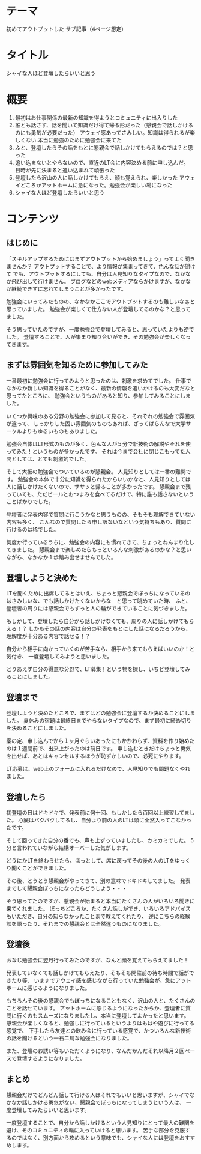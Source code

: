 # テーマ
初めてアウトプットした サブ記事（4ページ想定）

# タイトル
シャイな人ほど登壇したらいいと思う

# 概要
1. 最初はお仕事関係の最新の知識を得ようとコミュニティに出入りした
2. 誰とも話さず、話を聞いて知識だけ得て帰る形だった（懇親会で話しかけるのにも勇気が必要だった）
   アウェイ感あってさみしい。知識は得られるが楽しくない.本当に勉強のために勉強会に来てた
3. ふと、登壇したらその話をもとに懇親会で話しかけてもらえるのでは？と思った
4. 追い込まないとやらないので、直近のLT会に内容決める前に申し込んだ。
   日時が先に決まると追い込まれて頑張った
5. 登壇したら沢山の人に話しかけてもらえ、顔も覚えられ、楽しかった
   アウェイどころかアットホームに急になった。勉強会が楽しい場になった
6. シャイな人ほど登壇したらいいと思う

# コンテンツ


## はじめに

「スキルアップするためにはまずアウトプットから始めましょう」ってよく聞きませんか？
アウトプットすることで、より情報が集まってきて、色んな話が聞けて
でも、アウトプットするにしても、自分は人見知りなタイプなので、なかなか飛び出して行けません。
ブログなどのwebメディアならかけますが、なかなか継続できずに忘れてしまうことが多かったです。

勉強会にいってみたものの、なかなかここでアウトプットするのも難しいなぁと思っていました。
勉強会が楽しくて仕方ない人が登壇してるのかな？と思ってました。

そう思っていたのですが、一度勉強会で登壇してみると、思っていたよりも逆でした。
登壇することで、人が集まり知り合いができ、その勉強会が楽しくなってきます。



## まずは雰囲気を知るために参加してみた

一番最初に勉強会に行ってみようと思ったのは、刺激を求めてでした。
仕事でなかなか新しい知識を得ることがなく、最新の情報を追いかけるのも大変だなと思ってたところに、
勉強会というものがあると知り、参加してみることにしました。

いくつか興味のある分野の勉強会に参加して見ると、それぞれの勉強会で雰囲気が違って、
しっかりした固い雰囲気のものもあれば、ざっくばらんなで大学サークルよりもゆるいものもありました。

勉強会自体はLT形式のものが多く、色んな人が５分で新技術の解説やそれを使ってみた！というものが多かったです。
それは今まで会社に閉じこもってた人間としては、とても刺激的でした。

そして大抵の勉強会でついているのが懇親会。
人見知りとしては一番の難関です。
勉強会の本体で十分に知識を得られたからいいかなと、人見知りとしては人に話しかけたくないので、ササッと帰ることが多かったです。
懇親会まで残っていても、ただビールとおつまみを食べてるだけで、特に誰も話さないということばかりでした。

登壇者に発表内容で質問に行こうかなと思うものの、そもそも理解できていない内容も多く、
こんなので質問したら申し訳ないなという気持ちもあり、質問に行けるのは稀でした。


何度か行っているうちに、勉強会の内容にも慣れてきて、ちょっとねんまり化してきました。
懇親会まで楽しめたらもっといろんな刺激があるのかな？と思いながら、なかなか１歩踏み出せませんでした。


## 登壇しようと決めた

LTを聞くために出席してるとはいえ、ちょっと懇親会でぼっちになっているのはさみしいな、でも話しかけたくないからな　と思って眺めていた時、
ふと、登壇者の周りには懇親会でもずっと人の輪ができていることに気づきました。

もしかして、登壇したら自分から話しかけなくても、周りの人に話しかけてもらえる！？
しかもその話の内容は自分の発表をもとにした話になるだろうから、理解度が十分ある内容で話せる！？

自分から相手に向かっていくのが苦手なら、相手から来てもらえばいいのか！と気付き、
一度登壇してみようと思いました。

とりあえず自分の得意な分野で、LT募集！という物を探し、いちど登壇してみることにしました。

## 登壇まで

登壇しようと決めたところで、まずはどの勉強会に登壇するか決めることにしました。
夏休みの宿題は最終日までやらないタイプなので、まず最初に締め切りを決めることにしました。

案の定、申し込んでから１ヶ月ぐらいあったにもかかわらず、資料を作り始めたのは１週間前で、出来上がったのは前日です。
申し込むときだけちょっと勇気を出せば、あとはキャンセルするほうが恥ずかしいので、必死にやります。

LT応募は、web上のフォームに入れるだけなので、人見知りでも問題なくやれました。


## 登壇したら

初登壇の日はドキドキで、発表前に何十回、もしかしたら百回以上練習してました。
心臓はバクバクしてるし、自分より前の人のLTは頭に全然入ってこなかったです。

そして回ってきた自分の番でも、声も上ずっていましたし、カミカミでした。
5分と言われていながら結構オーバーした気がします。

どうにかLTを終わらせたら、ほっとして、席に戻ってその後の人のLTをゆっくり聞くことができました。


その後、とうとう懇親会がやってきて、別の意味でドキドキしてました。
発表までして懇親会ぼっちになったらどうしよう・・・


そう思ってたのですが、懇親会が始まると本当にたくさんの人がいろいろ聞きに来てくれました。
ぼっちどころか、たくさん話しができ、いろいろアドバイスもいただき、自分の知らなかったことまで教えてくれたり、
逆にこちらの経験談を語ったり、それまでの懇親会とは全然違うものになりました。




## 登壇後

おなじ勉強会に翌月行ってみたのですが、なんと顔を覚えてもらえてました！

発表していなくても話しかけてもらえたり、そもそも開催前の待ち時間で話ができたり等、
いままでアウェイ感を感じながら行っていた勉強会が、急にアットホームに感じるようになりました。

もちろんその後の懇親会でもぼっちになることもなく、沢山の人と、たくさんのことを話せています。
アットホームに感じるようになったからか、登壇者に質問に行くのもスムーズになりましたし、本当に登壇してよかったと思います。
懇親会が楽しくなると、勉強しに行っているというよりはもはや遊びに行ってる感覚で、
下手したら友達との飲み会に行っている感覚で、かついろんな新技術の話を聞けるという一石二鳥な勉強会になりました。

また、登壇のお誘い等もいただくようになり、なんだかんだそれ以降月２回ペースで登壇するようになりました。

## まとめ

懇親会だけでどんどん話して行ける人はそれでもいいと思いますが、シャイでなかなか話しかける勇気がない、懇親会でぼっちになってしまうという人は、
一度登壇してみたらいいと思います。

一度登壇することで、自分から話しかけるという人見知りにとって最大の難関を避け、そのコミュニティの輪に入っていけると思います。
苦手な部分を克服するのではなく、別方面から攻めるという意味でも、シャイな人には登壇をおすすめします。
   
